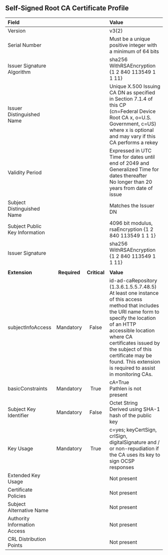 
## Self-Signed Root CA Certificate Profile

| **Field** |       |       | **Value**                             |
| :-------- | :---: | :---: | :-------------------------------     |
| Version   |       |       | v3(2)                                 |
| Serial Number   |       |       | Must be a unique positive integer with a minimum of 64 bits  |
| Issuer Signature Algorithm   |       |       |  sha256 WithRSAEncryption {1 2 840 113549 1 1 11}  |
| Issuer Distinguished Name   |       |       |  Unique X.500 Issuing CA DN as specified in Section 7.1.4 of this CP <br> (cn=Federal Device Root CA x, o=U.S. Government, c=US) where x is optional and may vary if this CA performs a rekey |
| Validity Period   |       |       |  Expressed in UTC Time for dates until end of 2049 and Generalized Time for dates thereafter <br> No longer than 20 years from date of issue  |
| Subject Distinguished Name   |       |       |   Matches the Issuer DN   |
| Subject Public Key Information   |       |       |   4096 bit modulus, rsaEncryption {1 2 840 113549 1 1 1}   |
| Issuer Signature   |       |       |   sha256 WithRSAEncryption {1 2 840 113549 1 1 11}    |
|               |                 |              |                                       |
| **Extension** |  **Required**   | **Critical** | **Value**                             |
| subjectInfoAccess  | Mandatory | False |  id-ad-caRepository (1.3.6.1.5.5.7.48.5) <br> At least one instance of this access method that includes the URI name form to specify the location of an HTTP accessible location where CA certificates issued by the subject of this certificate may be found. This extension is required to assist in monitoring CAs. |
| basicConstraints   | Mandatory | True |  cA=True <br> Pathlen is not present |
| Subject Key Identifier   | Mandatory | False |  Octet String <br> Derived using SHA-1 hash of the public key  |
| Key Usage   | Mandatory | True | c=yes; keyCertSign, crlSign, digitalSignature and / or non-repudiation if the CA uses its key to sign OCSP responses   |
| Extended Key Usage   |       |       | Not present |
| Certificate Policies   |       |       | Not present |
| Subject Alternative Name   |       |       | Not present | 
| Authority Information Access   |       |       | Not present |
| CRL Distribution Points   |       |       | Not present |  


